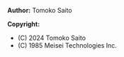**Author:** Tomoko Saito

**Copyright:**
- (C) 2024 Tomoko Saito
- (C) 1985 Meisei Technologies Inc.